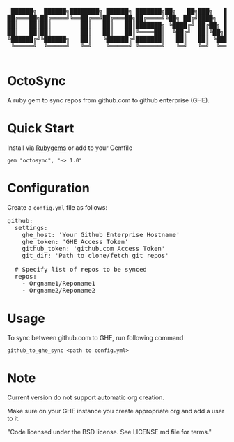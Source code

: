 <pre align=center>
 ██████╗  ██████╗████████╗ ██████╗ ███████╗██╗   ██╗███╗   ██╗ ██████╗
██╔═══██╗██╔════╝╚══██╔══╝██╔═══██╗██╔════╝╚██╗ ██╔╝████╗  ██║██╔════╝
██║   ██║██║        ██║   ██║   ██║███████╗ ╚████╔╝ ██╔██╗ ██║██║     
██║   ██║██║        ██║   ██║   ██║╚════██║  ╚██╔╝  ██║╚██╗██║██║     
╚██████╔╝╚██████╗   ██║   ╚██████╔╝███████║   ██║   ██║ ╚████║╚██████╗
 ╚═════╝  ╚═════╝   ╚═╝    ╚═════╝ ╚══════╝   ╚═╝   ╚═╝  ╚═══╝ ╚═════╝
                                                                      
</pre>
OctoSync
========

A ruby gem to sync repos from github.com to github enterprise (GHE).

Quick Start
===========

Install via <a href="https://rubygems.org/">Rubygems</a> or add to your Gemfile 
<pre>
<code>gem "octosync", "~> 1.0"</code>
</pre>
 
Configuration
=============
Create a `config.yml` file as follows:
<pre>
github:
  settings:
    ghe_host: 'Your Github Enterprise Hostname'
    ghe_token: 'GHE Access Token'
    github_token: 'github.com Access Token'
    git_dir: 'Path to clone/fetch git repos'
      
  # Specify list of repos to be synced
  repos:
    - Orgname1/Reponame1
    - Orgname2/Reponame2
</pre>

Usage
=====

To sync between github.com to GHE, run following command

`github_to_ghe_sync <path to config.yml>`


Note
====

Current version do not support automatic org creation. 

Make sure on your GHE instance you create appropriate org and add a user to it.

"Code licensed under the BSD license. See LICENSE.md file for terms."